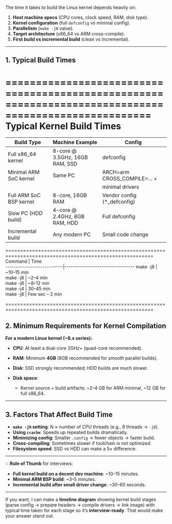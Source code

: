 The time it takes to build the Linux kernel depends heavily on:

1. **Host machine specs** (CPU cores, clock speed, RAM, disk type).
2. **Kernel configuration** (full `defconfig` vs minimal config).
3. **Parallelism** (`make -jN` value).
4. **Target architecture** (x86\_64 vs ARM cross-compile).
5. **First build vs incremental build** (clean vs incremental).

---

## **1. Typical Build Times**

======================================================================================================
                           Typical Kernel Build Times
=======================================================================================================
 Build Type             | Machine Example               | Config                       
------------------------|-------------------------------|-------------------------------
 Full x86_64 kernel     | 8-core @ 3.5GHz, 16GB RAM, SSD| defconfig                    
 Minimal ARM SoC kernel | Same PC                       | ARCH=arm CROSS_COMPILE=... + 
                        |                               | minimal drivers              
 Full ARM SoC BSP kernel| 8-core, 16GB RAM              | Vendor config (*_defconfig)  
 Slow PC (HDD build)    | 4-core @ 2.4GHz, 8GB RAM, HDD | Full defconfig               
 Incremental build      | Any modern PC                 | Small code change            
========================================================================================================
 Command                    | Time                             
----------------------------|----------------------------------
 make -j8                   | ~10–15 min                      
 make -j8                   | ~2–4 min                        
 make -j8                   | ~8–12 min                       
 make -j4                   | 30–45 min                       
 make -j8                   | Few sec – 2 min                 

========================================================================================================


## **2. Minimum Requirements for Kernel Compilation**

**For a modern Linux kernel (\~6.x series):**

* **CPU**: At least a dual-core 2GHz+ (quad-core recommended).
* **RAM**: Minimum **4GB** (8GB recommended for smooth parallel builds).
* **Disk**: SSD strongly recommended; HDD builds are much slower.
* **Disk space**:

  * Kernel source + build artifacts: \~2–4 GB for ARM minimal, \~12 GB for full x86\_64.

---

## **3. Factors That Affect Build Time**

* **`make -jN` setting**: N ≈ number of CPU threads (e.g., 8 threads → `-j8`).
* **Using `ccache`**: Speeds up repeated builds dramatically.
* **Minimizing config**: Smaller `.config` → fewer objects → faster build.
* **Cross-compiling**: Sometimes slower if toolchain is not optimized.
* **Filesystem speed**: SSD vs HDD can make a 5× difference.

---

💡 **Rule of Thumb** for interviews:

* **Full kernel build on a decent dev machine**: \~10–15 minutes.
* **Minimal ARM BSP build**: \~3–5 minutes.
* **Incremental build after small driver change**: \~30–60 seconds.

---

If you want, I can make a **timeline diagram** showing kernel build stages (parse config → prepare headers → compile drivers → link image) with typical time taken for each stage so it’s **interview-ready**. That would make your answer stand out.
